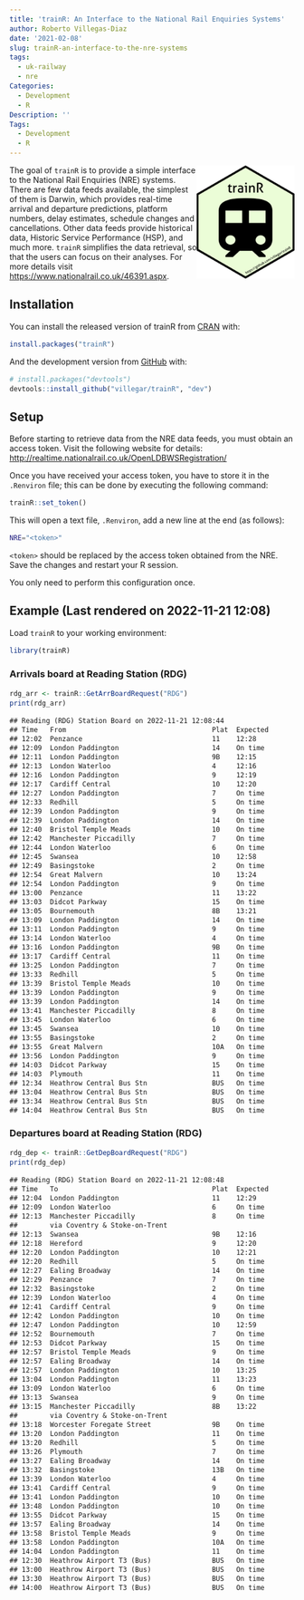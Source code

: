 ```yaml
---
title: 'trainR: An Interface to the National Rail Enquiries Systems'
author: Roberto Villegas-Diaz
date: '2021-02-08'
slug: trainR-an-interface-to-the-nre-systems
tags:
  - uk-railway
  - nre
Categories:
  - Development
  - R
Description: ''
Tags:
  - Development
  - R
---
```


<img src="https://raw.githubusercontent.com/villegar/trainR/main/inst/images/logo.png" alt="logo" align="right" height=200px/>

The goal of `trainR` is to provide a simple interface to the 
National Rail Enquiries (NRE) systems. There are few data feeds 
available, the simplest of them is Darwin, which provides real-time 
arrival and departure predictions, platform numbers, delay estimates, 
schedule changes and cancellations. Other data feeds provide historical 
data, Historic Service Performance (HSP), and much more. `trainR` 
simplifies the data retrieval, so that the users can focus on their 
analyses. For more details visit 
https://www.nationalrail.co.uk/46391.aspx.

## Installation

You can install the released version of trainR from [CRAN](https://CRAN.R-project.org) with:

``` r
install.packages("trainR")
```

And the development version from [GitHub](https://github.com/) with:

``` r
# install.packages("devtools")
devtools::install_github("villegar/trainR", "dev")
```

## Setup
Before starting to retrieve data from the NRE data feeds, you must obtain an access token. 
Visit the following website for details: http://realtime.nationalrail.co.uk/OpenLDBWSRegistration/

Once you have received your access token, you have to store it in the `.Renviron` file; this can be 
done by executing the following command:


```r
trainR::set_token()
```

This will open a text file, `.Renviron`, add a new line at the end (as follows):

```bash
NRE="<token>"
```

`<token>` should be replaced by the access token obtained from the NRE. Save the changes and restart 
your R session.

You only need to perform this configuration once.

## Example (Last rendered on 2022-11-21 12:08)

Load `trainR` to your working environment:

```r
library(trainR)
```

### Arrivals board at Reading Station (RDG)


```r
rdg_arr <- trainR::GetArrBoardRequest("RDG")
print(rdg_arr)
```

```
## Reading (RDG) Station Board on 2022-11-21 12:08:44
## Time   From                                    Plat  Expected
## 12:02  Penzance                                11    12:28
## 12:09  London Paddington                       14    On time
## 12:11  London Paddington                       9B    12:15
## 12:13  London Waterloo                         4     12:16
## 12:16  London Paddington                       9     12:19
## 12:17  Cardiff Central                         10    12:20
## 12:27  London Paddington                       7     On time
## 12:33  Redhill                                 5     On time
## 12:39  London Paddington                       9     On time
## 12:39  London Paddington                       14    On time
## 12:40  Bristol Temple Meads                    10    On time
## 12:42  Manchester Piccadilly                   7     On time
## 12:44  London Waterloo                         6     On time
## 12:45  Swansea                                 10    12:58
## 12:49  Basingstoke                             2     On time
## 12:54  Great Malvern                           10    13:24
## 12:54  London Paddington                       9     On time
## 13:00  Penzance                                11    13:22
## 13:03  Didcot Parkway                          15    On time
## 13:05  Bournemouth                             8B    13:21
## 13:09  London Paddington                       14    On time
## 13:11  London Paddington                       9     On time
## 13:14  London Waterloo                         4     On time
## 13:16  London Paddington                       9B    On time
## 13:17  Cardiff Central                         11    On time
## 13:25  London Paddington                       7     On time
## 13:33  Redhill                                 5     On time
## 13:39  Bristol Temple Meads                    10    On time
## 13:39  London Paddington                       9     On time
## 13:39  London Paddington                       14    On time
## 13:41  Manchester Piccadilly                   8     On time
## 13:45  London Waterloo                         6     On time
## 13:45  Swansea                                 10    On time
## 13:55  Basingstoke                             2     On time
## 13:55  Great Malvern                           10A   On time
## 13:56  London Paddington                       9     On time
## 14:03  Didcot Parkway                          15    On time
## 14:03  Plymouth                                11    On time
## 12:34  Heathrow Central Bus Stn                BUS   On time
## 13:04  Heathrow Central Bus Stn                BUS   On time
## 13:34  Heathrow Central Bus Stn                BUS   On time
## 14:04  Heathrow Central Bus Stn                BUS   On time
```

### Departures board at Reading Station (RDG)


```r
rdg_dep <- trainR::GetDepBoardRequest("RDG")
print(rdg_dep)
```

```
## Reading (RDG) Station Board on 2022-11-21 12:08:48
## Time   To                                      Plat  Expected
## 12:04  London Paddington                       11    12:29
## 12:09  London Waterloo                         6     On time
## 12:13  Manchester Piccadilly                   8     On time
##        via Coventry & Stoke-on-Trent           
## 12:13  Swansea                                 9B    12:16
## 12:18  Hereford                                9     12:20
## 12:20  London Paddington                       10    12:21
## 12:20  Redhill                                 5     On time
## 12:27  Ealing Broadway                         14    On time
## 12:29  Penzance                                7     On time
## 12:32  Basingstoke                             2     On time
## 12:39  London Waterloo                         4     On time
## 12:41  Cardiff Central                         9     On time
## 12:42  London Paddington                       10    On time
## 12:47  London Paddington                       10    12:59
## 12:52  Bournemouth                             7     On time
## 12:53  Didcot Parkway                          15    On time
## 12:57  Bristol Temple Meads                    9     On time
## 12:57  Ealing Broadway                         14    On time
## 12:57  London Paddington                       10    13:25
## 13:04  London Paddington                       11    13:23
## 13:09  London Waterloo                         6     On time
## 13:13  Swansea                                 9     On time
## 13:15  Manchester Piccadilly                   8B    13:22
##        via Coventry & Stoke-on-Trent           
## 13:18  Worcester Foregate Street               9B    On time
## 13:20  London Paddington                       11    On time
## 13:20  Redhill                                 5     On time
## 13:26  Plymouth                                7     On time
## 13:27  Ealing Broadway                         14    On time
## 13:32  Basingstoke                             13B   On time
## 13:39  London Waterloo                         4     On time
## 13:41  Cardiff Central                         9     On time
## 13:41  London Paddington                       10    On time
## 13:48  London Paddington                       10    On time
## 13:55  Didcot Parkway                          15    On time
## 13:57  Ealing Broadway                         14    On time
## 13:58  Bristol Temple Meads                    9     On time
## 13:58  London Paddington                       10A   On time
## 14:04  London Paddington                       11    On time
## 12:30  Heathrow Airport T3 (Bus)               BUS   On time
## 13:00  Heathrow Airport T3 (Bus)               BUS   On time
## 13:30  Heathrow Airport T3 (Bus)               BUS   On time
## 14:00  Heathrow Airport T3 (Bus)               BUS   On time
```
